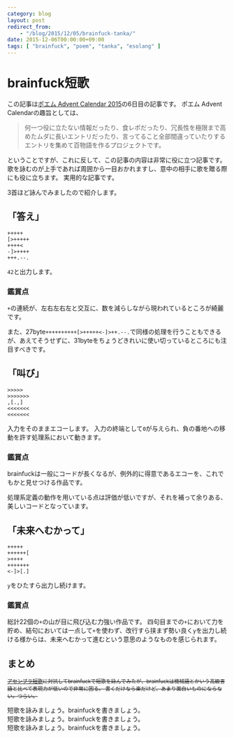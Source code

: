 ```yaml
---
category: blog
layout: post
redirect_from:
    - "/blog/2015/12/05/brainfuck-tanka/"
date: 2015-12-06T00:00:00+09:00
tags: [ "brainfuck", "poem", "tanka", "esolang" ]
---
```


# brainfuck短歌

この記事は[ポエム Advent Calendar 2015](http://www.adventar.org/calendars/732)の6日目の記事です。 
ポエム Advent Calendarの趣旨としては、

>   何一つ役に立たない情報だったり、食レポだったり、冗長性を極限まで高めたムダに長いエントリだったり、言ってること全部間違っていたりするエントリを集めて百物語を作るプロジェクトです。

ということですが、これに反して、この記事の内容は非常に役に立つ記事です。
歌を詠むのが上手であれば周囲から一目おかれますし、意中の相手に歌を贈る際にも役に立ちます。
実用的な記事です。

3首ほど詠んでみましたので紹介します。

<!-- more -->

## 「答え」

``` brainfuck
+++++
[>+++++
++++<
-]>++++
+++.--.
```

`42`と出力します。

### 鑑賞点

`+`の連続が、左右左右左と交互に、数を減らしながら現われているところが綺麗です。

また、27byte`++++++++++[>+++++<-]>++.--.`で同様の処理を行うこともできるが、あえてそうせずに、31byteをちょうどきれいに使い切っているところにも注目すべきです。

## 「叫び」

``` brainfuck
>>>>>
>>>>>>>
,[.,]
<<<<<<<
<<<<<<<
```

入力をそのままエコーします。
入力の終端として`0`が与えられ、負の番地への移動を許す処理系において動きます。

### 鑑賞点

brainfuckは一般にコードが長くなるが、例外的に得意であるエコーを、これでもかと見せつける作品です。

処理系定義の動作を用いている点は評価が低いですが、それを補って余りある、美しいコードとなっています。

## 「未来へむかって」

``` brainfuck
+++++
++++++[
>++++
+++++++
<-]>[.]
```

`y`をひたすら出力し続けます。

### 鑑賞点

総計22個の`+`の山が目に飛び込む力強い作品です。
四句目までの`+`において力を貯め、結句においては一点して`+`を使わず、改行すら挟まず勢い良く`y`を出力し続ける様からは、未来へむかって進むという意思のようなものを感じられます。

## まとめ

<small> <del>
[アセンブラ短歌](http://kozos.jp/asm-tanka/)に対抗してbrainfuckで短歌を詠んでみたが、brainfuckは機械語とかいう高級言語と比べて表現力が低いので非常に困る。
書くだけなら楽だけど、あまり面白いものにならない。つらい。
</del> </small>

短歌を詠みましょう。brainfuckを書きましょう。  
短歌を詠みましょう。brainfuckを書きましょう。  
短歌を詠みましょう。brainfuckを書きましょう。
